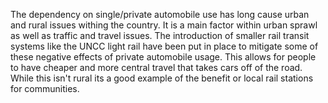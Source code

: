 The dependency on single/private automobile use has long cause urban and rural issues withing the country. It is a main factor within urban sprawl as well as traffic and travel issues. The introduction of smaller rail transit systems like the UNCC light rail have been put in place to mitigate some of these negative effects of private automobile usage. This allows for people to have cheaper and more central travel that takes cars off of the road. While this isn't rural its a good example of the benefit or local rail stations for communities.